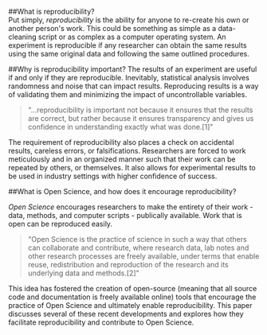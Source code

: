 
##What is reproducibility?  
Put simply, _reproducibility_ is the ability for anyone to re-create his own or another person's work. This could be something as simple as a data-cleaning script or as complex as a computer operating system. An experiment is reproducible if any researcher can obtain the same results using the same original data and following the same outlined procedures.  

##Why is reproducibility important? 
The results of an experiment are useful if and only if they are reproducible. Inevitably, statistical analysis involves randomness and noise that can impact results. Reproducing results is a way of validating them and minimizing the impact of uncontrollable variables.
  
>"...reproducibility is important not because it ensures that the results are correct, but rather because it ensures transparency and gives us confidence in understanding exactly what was done.[1]"

The requirement of reproducibility also places a check on accidental results, careless errors, or falsifications. Researchers are forced to work meticulously and in an organized manner such that their work can be repeated by others, or themselves. It also allows for experimental results to be used in industry settings with higher confidence of success.     

##What is Open Science, and how does it encourage reproducibility? 

_Open Science_ encourages researchers to make the entirety of their work - data, methods, and computer scripts - publically available. Work that is open can be reproduced easily. 

>"Open Science is the practice of science in such a way that others can collaborate and contribute, where research data, lab notes and other research processes are freely available, under terms that enable reuse, redistribution and reproduction of the research and its underlying data and methods.[2]"  

This idea has fostered the creation of open-source (meaning that all source code and documentation is freely available online) tools that encourage the practice of Open Science and ultimately enable reproducibility. This paper discusses several of these recent developments and explores how they facilitate reproducibility and contribute to Open Science.